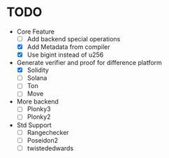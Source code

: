 # TODO

- Core Feature
  - [ ] Add backend special operations
  - [X] Add Metadata from compiler
  - [X] Use bigint instead of u256
- Generate verifier and proof for difference platform
  - [X] Solidity
  - [ ] Solana
  - [ ] Ton
  - [ ] Move
- More backend
  - [ ] Plonky3
  - [ ] Plonky2
- Std Support
  - [ ] Rangechecker
  - [ ] Poseidon2
  - [ ] twistededwards
